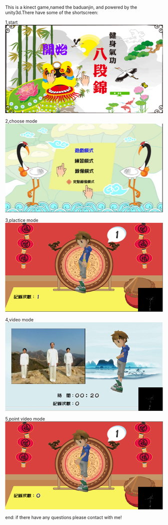 This is a kinect game,named the baduanjin, and powered by the unity3d.There have some of the shortscreen:

1,start 
![](https://raw.githubusercontent.com/xiebaochun/kinect-game-baduanjin/gh-pages/description/images/1.png)

2,choose mode
![](https://raw.githubusercontent.com/xiebaochun/kinect-game-baduanjin/gh-pages/description/images/2.jpg)

3,plactice mode
![](https://raw.githubusercontent.com/xiebaochun/kinect-game-baduanjin/gh-pages/description/images/3.png)

4,video mode
![](https://raw.githubusercontent.com/xiebaochun/kinect-game-baduanjin/gh-pages/description/images/4.png)

5,point video mode
![](https://raw.githubusercontent.com/xiebaochun/kinect-game-baduanjin/gh-pages/description/images/5.png)

end:
if there have any questions please contact with me!